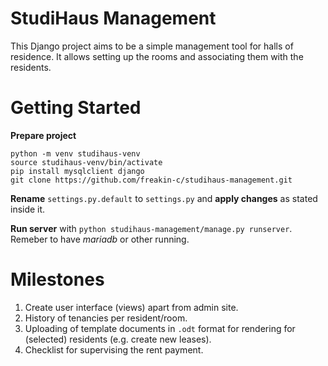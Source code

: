 # StudiHaus Management

This Django project aims to be a simple management tool for halls of residence.
It allows setting up the rooms and associating them with the residents.

# Getting Started

**Prepare project**

```{bash}
python -m venv studihaus-venv
source studihaus-venv/bin/activate
pip install mysqlclient django
git clone https://github.com/freakin-c/studihaus-management.git
```

**Rename** `settings.py.default` to `settings.py` and **apply changes** as stated inside it.

**Run server** with `python studihaus-management/manage.py runserver`.
Remeber to have *mariadb* or other running.

# Milestones

1. Create user interface (views) apart from admin site.
2. History of tenancies per resident/room.
3. Uploading of template documents in `.odt` format for rendering for (selected) residents (e.g. create new leases).
4. Checklist for supervising the rent payment.
